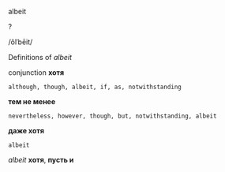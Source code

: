 albeit

?

/ôlˈbēit/

Definitions of _albeit_

conjunction
**хотя**

    although, though, albeit, if, as, notwithstanding
**тем не менее**

    nevertheless, however, though, but, notwithstanding, albeit
**даже хотя**

    albeit

_albeit_
**хотя**, **пусть и**